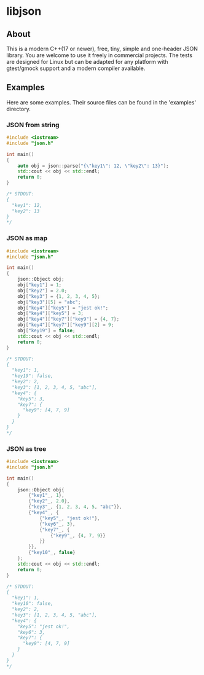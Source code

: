 # libjson

## About 
This is a modern C++(17 or newer), free, tiny, simple and one-header JSON library. You are welcome to use it freely in commercial projects.
The tests are designed for Linux but can be adapted for any platform with gtest/gmock support and a modern compiler available.

## Examples
Here are some examples. Their source files can be found in the 'examples' directory.

### JSON from string
```c++
#include <iostream>
#include "json.h"

int main()
{
    auto obj = json::parse("{\"key1\": 12, \"key2\": 13}");
    std::cout << obj << std::endl;
    return 0;
}

/* STDOUT:
{
  "key1": 12,
  "key2": 13
}
*/
```

### JSON as map
```c++
#include <iostream>
#include "json.h"

int main()
{
    json::Object obj;
    obj["key1"] = 1;
    obj["key2"] = 2.0;
    obj["key3"] = {1, 2, 3, 4, 5};
    obj["key3"][5] = "abc";
    obj["key4"]["key5"] = "jest ok!";
    obj["key4"]["key5"] = 3;
    obj["key4"]["key7"]["key9"] = {4, 7};
    obj["key4"]["key7"]["key9"][2] = 9;
    obj["key19"] = false;
    std::cout << obj << std::endl;
    return 0;
}

/* STDOUT:
{
  "key1": 1,
  "key19": false,
  "key2": 2,
  "key3": [1, 2, 3, 4, 5, "abc"],
  "key4": {
    "key5": 3,
    "key7": {
      "key9": [4, 7, 9]
    }
  }
}
*/
```
### JSON as tree

```c++
#include <iostream>
#include "json.h"

int main()
{
    json::Object obj{
        {"key1"_, 1},
        {"key2"_, 2.0},
        {"key3"_, {1, 2, 3, 4, 5, "abc"}},
        {"key4"_, {
            {"key5"_, "jest ok!"},
            {"key6"_, 3},
            {"key7"_, {
                {"key9"_, {4, 7, 9}}
            }}
        }},
        {"key10"_, false}
    };
    std::cout << obj << std::endl;
    return 0;
}

/* STDOUT:
{
  "key1": 1,
  "key10": false,
  "key2": 2,
  "key3": [1, 2, 3, 4, 5, "abc"],
  "key4": {
    "key5": "jest ok!",
    "key6": 3,
    "key7": {
      "key9": [4, 7, 9]
    }
  }
}
*/
```
